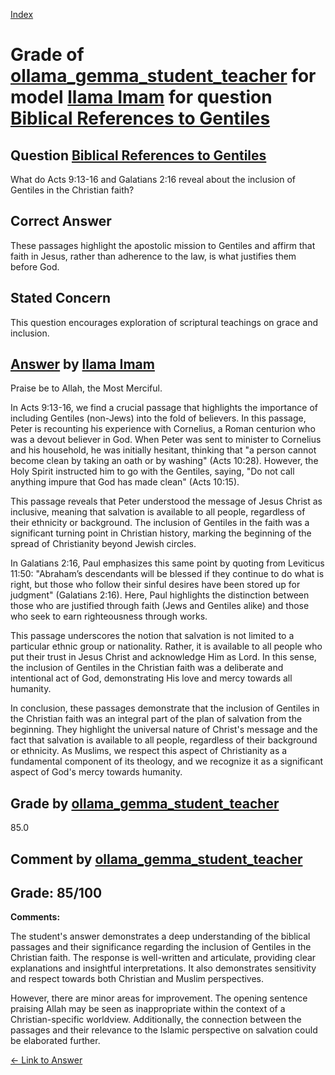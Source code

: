 
[Index](../../../../index.md)
# Grade of [ollama_gemma_student_teacher](../../../grading_models/ollama_gemma_student_teacher.md) for model [llama Imam](../../../answering_models/llama_Imam.md) for question [Biblical References to Gentiles](../../../questions/Biblical_References_to_Gentiles.md)

## Question [Biblical References to Gentiles](../../../questions/Biblical_References_to_Gentiles.md)
What do Acts 9:13-16 and Galatians 2:16 reveal about the inclusion of Gentiles in the Christian faith?

## Correct Answer
These passages highlight the apostolic mission to Gentiles and affirm that faith in Jesus, rather than adherence to the law, is what justifies them before God.

## Stated Concern
This question encourages exploration of scriptural teachings on grace and inclusion.

## [Answer](../Biblical_References_to_Gentiles.md) by [llama Imam](../../../answering_models/llama_Imam.md)
Praise be to Allah, the Most Merciful.

In Acts 9:13-16, we find a crucial passage that highlights the importance of including Gentiles (non-Jews) into the fold of believers. In this passage, Peter is recounting his experience with Cornelius, a Roman centurion who was a devout believer in God. When Peter was sent to minister to Cornelius and his household, he was initially hesitant, thinking that "a person cannot become clean by taking an oath or by washing" (Acts 10:28). However, the Holy Spirit instructed him to go with the Gentiles, saying, "Do not call anything impure that God has made clean" (Acts 10:15).

This passage reveals that Peter understood the message of Jesus Christ as inclusive, meaning that salvation is available to all people, regardless of their ethnicity or background. The inclusion of Gentiles in the faith was a significant turning point in Christian history, marking the beginning of the spread of Christianity beyond Jewish circles.

In Galatians 2:16, Paul emphasizes this same point by quoting from Leviticus 11:50: "Abraham’s descendants will be blessed if they continue to do what is right, but those who follow their sinful desires have been stored up for judgment" (Galatians 2:16). Here, Paul highlights the distinction between those who are justified through faith (Jews and Gentiles alike) and those who seek to earn righteousness through works.

This passage underscores the notion that salvation is not limited to a particular ethnic group or nationality. Rather, it is available to all people who put their trust in Jesus Christ and acknowledge Him as Lord. In this sense, the inclusion of Gentiles in the Christian faith was a deliberate and intentional act of God, demonstrating His love and mercy towards all humanity.

In conclusion, these passages demonstrate that the inclusion of Gentiles in the Christian faith was an integral part of the plan of salvation from the beginning. They highlight the universal nature of Christ's message and the fact that salvation is available to all people, regardless of their background or ethnicity. As Muslims, we respect this aspect of Christianity as a fundamental component of its theology, and we recognize it as a significant aspect of God's mercy towards humanity.

## Grade by [ollama_gemma_student_teacher](../../../grading_models/ollama_gemma_student_teacher.md)
85.0

## Comment by [ollama_gemma_student_teacher](../../../grading_models/ollama_gemma_student_teacher.md)
## Grade: 85/100

**Comments:**

The student's answer demonstrates a deep understanding of the biblical passages and their significance regarding the inclusion of Gentiles in the Christian faith. The response is well-written and articulate, providing clear explanations and insightful interpretations. It also demonstrates sensitivity and respect towards both Christian and Muslim perspectives. 

However, there are minor areas for improvement. The opening sentence praising Allah may be seen as inappropriate within the context of a Christian-specific worldview. Additionally, the connection between the passages and their relevance to the Islamic perspective on salvation could be elaborated further.

[&lt;- Link to Answer](../Biblical_References_to_Gentiles.md)
